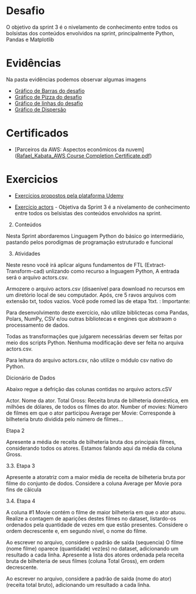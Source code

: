 # Desafio

O objetivo da sprint 3 é o nivelamento de conhecimento entre todos os bolsistas dos conteúdos envolvidos na sprint, principalmente Python, Pandas e Matplotlib

</div>

# Evidências

Na pasta evidências podemos observar algumas imagens

- [Gráfico de Barras do desafio]([evidencias/Grafico_Barras.png](https://github.com/rafaelkabata/ProgramaBolsasPB/blob/main/Sprint%203/evidencias/Grafico_Barras.png))
- [Gráfico de Pizza do desafio](https://github.com/rafaelkabata/ProgramaBolsasPB/blob/main/Sprint%203/evidencias/Grafico_Pizza.png)
- [Gráfico de linhas do desafio]([evidencias/Grafico_Linhas.png](https://github.com/rafaelkabata/ProgramaBolsasPB/blob/main/Sprint%203/evidencias/Grafico_Linhas.png))
- [Gráfico de Dispersão](https://github.com/rafaelkabata/ProgramaBolsasPB/blob/main/Sprint%203/evidencias/Grafico_Dispersao.png)



</div>

# Certificados

- [Parceiros da AWS: Aspectos econômicos da nuvem]([Rafael_Kabata_AWS Course Completion Certificate.pdf](https://github.com/rafaelkabata/ProgramaBolsasPB/blob/main/Sprint%203/certificados/Rafael_Kabata_AWS%20Course%20Completion%20Certificate.pdf))

</div>

# Exercicios


- [Exercícios propostos pela plataforma Udemy](https://github.com/rafaelkabata/ProgramaBolsasPB/blob/main/Sprint%203/exercicios/Exercicios_Udemy.ipynb)

- [Exercício actors](https://github.com/rafaelkabata/ProgramaBolsasPB/blob/main/Sprint%203/exercicios/exercicio_actors.py) - Objetiva da Sprint 3 é a nivelamento de conhecimento entre todos os belsistas des conteúdos envolvidos na sprint.

2. Conteúdos

Nesta Sprint abordaremos Linguagem Python do básico go intermediário, pastando pelos porodigmas de programação estruturado e funcional

3. Atividades

Neste resno você irá aplicar alguns fundamentos de FTL (Extract-Transform-cad) unlizando como recurso a Inguagem Python, A entrada será o arquivo actors.csv.

Armozere o arquivo actors.csv (disaenivel para download no recursos em um diretório local de seu computador. Após, cre 5 ravos arquivos com extensão txt, todos vazios. Você pode romed las de etapa 1txt. : Importante:

Para desenvolvimento deste exercício, não utilize biblictecas coma Pandas, Polars, NumPy, CSV e/ou outras bibliotecas e engines que abstraom o processamento de dados.

Todas as transformações que julgarem necessárias devem ser feitas por meio dos scripts Python. Nenhuma modificação deve ser feita no arquiva actors.csv.

Para leitura do arquivo actors.csv, não utilize o módulo csv nativo do Python.

Dicionário de Dados

Abaixo regue a defrição das colunas contidas no arquivo actors.cSV

Actor. Nome da ator. Total Gross: Receita bruta de bilheteria doméstica, em milhões de dólares, de todos os filmes do ator. Number of movies: Número de filmes em que o ator participou Average per Movie: Corresponde à bilheteria bruto dividida pelo número de filmes…

 Etapa 2

Apresente a média de receita de bilheteria bruta dos principais filmes, considerando todos os atores. Estamos falando aqui da média da coluna Gross.

3.3. Etapa 3

Apresente a atoratriz com a maior média de receita de bilheteria bruta por filme do conjunto de dodos. Considere a coluna Average per Movie pora fins de căicula

3.4. Etapa 4

A coluna #1 Movie contém o filme de maior bilheteria em que o ator atuou. Realize a contagem de aparições destes filmes no dataset, listardo-os ordenados pela quantidade de vezes em que estão presentes. Considere o ordem decrescente e, em segundo nível, o nome do filme.

Ao escrever no arquivo, considere o padrão de saída (sequencia) O filme (nome filme) oparece (quantidade) vez(es) no dataset, adicionando um resultado a cada linha.
Apresente a lista dos atores ordenada pela receita bruta de bilheteria de seus filmes (coluna Total Gross), em ordem decrescente.

Ao escrever no arquivo, considere a padrão de saida (nome do ator) (receita total bruto), adicionando um resultado a cada linha. 


